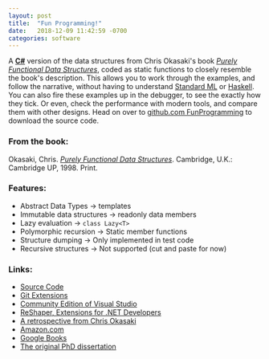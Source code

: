 ```yaml
---
layout: post
title:  "Fun Programming!"
date:   2018-12-09 11:42:59 -0700
categories: software
---
```

A [__C#__][csharp] version of the data structures from Chris Okasaki's book [_Purely Functional Data Structures_][cambridge], 
coded as static functions to closely resemble the book's description.
This allows you to work through the examples, and follow the narrative, without having to understand [Standard ML][standard-ml] or [Haskell][haskell].
You can also fire these examples up in the debugger, to see the exactly how they tick.
Or even, check the performance with modern tools, and compare them with other designs.
Head on over to [github.com FunProgramming][source-code] to download the source code.

### From the book:
Okasaki, Chris. [_Purely Functional Data Structures_](https://en.wikipedia.org/wiki/Purely_functional_data_structure).
Cambridge, U.K.: Cambridge UP, 1998. Print.

### Features:
* Abstract Data Types -> templates
* Immutable data structures -> readonly data members
* Lazy evaluation -> `class Lazy<T>`
* Polymorphic recursion -> Static member functions
* Structure dumping -> Only implemented in test code
* Recursive structures -> Not supported (cut and paste for now)

### Links:
* [Source Code][source-code]
* [Git Extensions][git-extensions]
* [Community Edition of Visual Studio][visual-studio]
* [ReShaper, Extensions for .NET Developers][resharper]
* [A retrospective from Chris Okasaki][retrospective]
* [Amazon.com][amazon]
* [Google Books][google-books]
* [The original PhD dissertation][dissertation]

[csharp]: https://en.wikipedia.org/wiki/C_Sharp_(programming_language)
[standard-ml]: https://en.wikipedia.org/wiki/Standard_ML
[haskell]: https://en.wikipedia.org/wiki/Haskell_(programming_language)
[cambridge]: https://www.cambridge.org/catalogue/catalogue.asp?isbn=0521663504
[source-code]: https://github.com/GregEakin/FunProgramming
[git-extensions]: https://gitextensions.github.io
[visual-studio]: https://visualstudio.microsoft.com/vs/community/
[resharper]: https://www.jetbrains.com/resharper/
[retrospective]: https://okasaki.blogspot.com/2008/02/ten-years-of-purely-functional-data.html
[amazon]: https://www.amazon.com/Purely-Functional-Structures-Chris-Okasaki/dp/0521663504/
[google-books]: https://books.google.com/books?id=SxPzSTcTalAC
[dissertation]: https://www.cs.cmu.edu/~rwh/theses/okasaki.pdf
[leonardoborges]: https://github.com/leonardoborges/purely-functional-data-structures
[vkostyukov]: https://github.com/vkostyukov/scalacaster
[topics]: https://github.com/topics/purely-functional-data-structures
